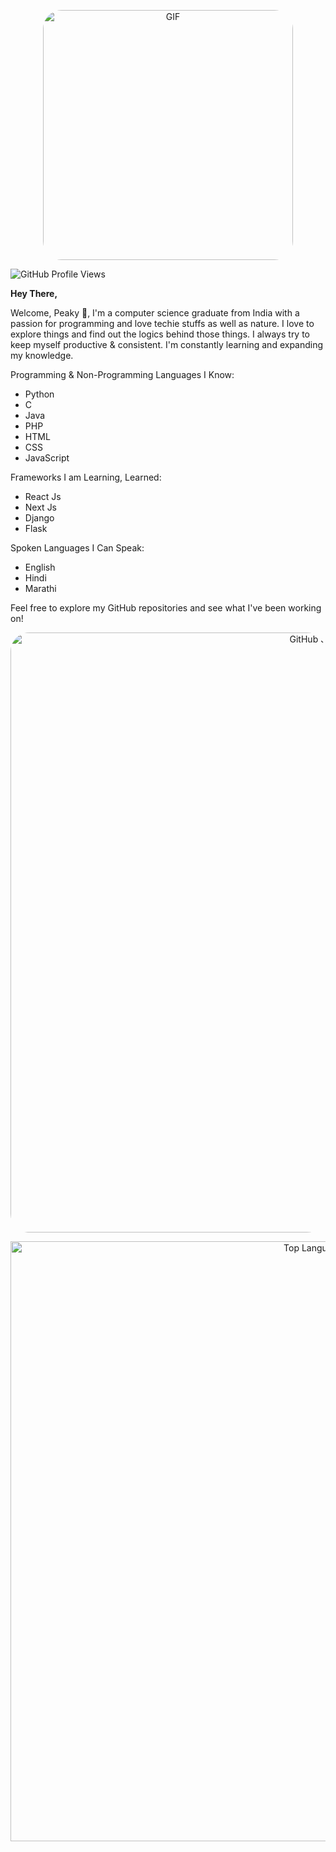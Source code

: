 <p align="center">
  <img src="https://i.postimg.cc/1nrkZZh2/76bfe91e976dc3bff8adf9bb94350577.gif" width="400" alt="GIF" style="border-radius: 30px;">
</p>

<p align="left">
  <img src="https://komarev.com/ghpvc/?username=vikramisdev&style=for-the-badge" alt="GitHub Profile Views">
</p>

<strong>Hey There,</strong>

Welcome, Peaky 👋, I'm a computer science graduate from India with a passion for programming and love techie stuffs as well as nature. I love to explore things and find out the logics behind those things. I always try to keep myself productive & consistent. I'm constantly learning and expanding my knowledge.


Programming & Non-Programming Languages I Know:
<ul>
  <li>Python</li>
  <li>C</li>
  <li>Java</li>
  <li>PHP</li>
  <li>HTML</li>
  <li>CSS</li>
  <li>JavaScript</li>
</ul>

Frameworks I am Learning, Learned:
<ul>
  <li>React Js</li>
  <li>Next Js</li>
  <li>Django</li>
  <li>Flask</li>
</ul>

Spoken Languages I Can Speak:
<ul>
  <li>English</li>
  <li>Hindi</li>
  <li>Marathi</li>
</ul>


Feel free to explore my GitHub repositories and see what I've been working on!

<p align="center">
  <img style="border-radius: 30px; height: auto; width: 100vw;" src="https://github-readme-stats.vercel.app/api?username=vikramisdev&show_icons=true&locale=en" alt="GitHub Stats">
</p>

<p align="center">
  <img style="height: auto; width: 100vw;" src="https://github-readme-stats.vercel.app/api/top-langs/?username=vikramisdev&layout=compact&langs_count=100" alt="Top Languages">
</p>
